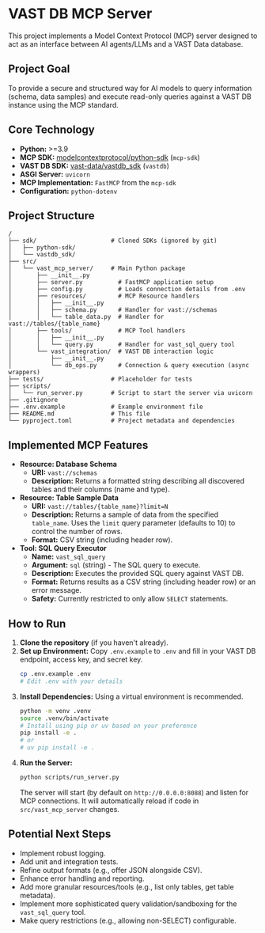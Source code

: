 # VAST DB MCP Server

This project implements a Model Context Protocol (MCP) server designed to act as an interface between AI agents/LLMs and a VAST Data database.

## Project Goal

To provide a secure and structured way for AI models to query information (schema, data samples) and execute read-only queries against a VAST DB instance using the MCP standard.

## Core Technology

*   **Python:** >=3.9
*   **MCP SDK:** [modelcontextprotocol/python-sdk](https://github.com/modelcontextprotocol/python-sdk) (`mcp-sdk`)
*   **VAST DB SDK:** [vast-data/vastdb_sdk](https://github.com/vast-data/vastdb_sdk) (`vastdb`)
*   **ASGI Server:** `uvicorn`
*   **MCP Implementation:** `FastMCP` from the `mcp-sdk`
*   **Configuration:** `python-dotenv`

## Project Structure

```
/
├── sdk/                     # Cloned SDKs (ignored by git)
│   ├── python-sdk/
│   └── vastdb_sdk/
├── src/
│   └── vast_mcp_server/     # Main Python package
│       ├── __init__.py
│       ├── server.py          # FastMCP application setup
│       ├── config.py          # Loads connection details from .env
│       ├── resources/         # MCP Resource handlers
│       │   ├── __init__.py
│       │   ├── schema.py      # Handler for vast://schemas
│       │   └── table_data.py  # Handler for vast://tables/{table_name}
│       ├── tools/             # MCP Tool handlers
│       │   ├── __init__.py
│       │   └── query.py       # Handler for vast_sql_query tool
│       └── vast_integration/  # VAST DB interaction logic
│           ├── __init__.py
│           └── db_ops.py      # Connection & query execution (async wrappers)
├── tests/                   # Placeholder for tests
├── scripts/
│   └── run_server.py        # Script to start the server via uvicorn
├── .gitignore
├── .env.example             # Example environment file
├── README.md                # This file
└── pyproject.toml           # Project metadata and dependencies
```

## Implemented MCP Features

*   **Resource: Database Schema**
    *   **URI:** `vast://schemas`
    *   **Description:** Returns a formatted string describing all discovered tables and their columns (name and type).
*   **Resource: Table Sample Data**
    *   **URI:** `vast://tables/{table_name}?limit=N`
    *   **Description:** Returns a sample of data from the specified `table_name`. Uses the `limit` query parameter (defaults to 10) to control the number of rows.
    *   **Format:** CSV string (including header row).
*   **Tool: SQL Query Executor**
    *   **Name:** `vast_sql_query`
    *   **Argument:** `sql` (string) - The SQL query to execute.
    *   **Description:** Executes the provided SQL query against VAST DB.
    *   **Format:** Returns results as a CSV string (including header row) or an error message.
    *   **Safety:** Currently restricted to only allow `SELECT` statements.

## How to Run

1.  **Clone the repository** (if you haven't already).
2.  **Set up Environment:** Copy `.env.example` to `.env` and fill in your VAST DB endpoint, access key, and secret key.
    ```bash
    cp .env.example .env
    # Edit .env with your details
    ```
3.  **Install Dependencies:** Using a virtual environment is recommended.
    ```bash
    python -m venv .venv
    source .venv/bin/activate
    # Install using pip or uv based on your preference
    pip install -e .
    # or
    # uv pip install -e .
    ```
4.  **Run the Server:**
    ```bash
    python scripts/run_server.py
    ```
    The server will start (by default on `http://0.0.0.0:8088`) and listen for MCP connections. It will automatically reload if code in `src/vast_mcp_server` changes.

## Potential Next Steps

*   Implement robust logging.
*   Add unit and integration tests.
*   Refine output formats (e.g., offer JSON alongside CSV).
*   Enhance error handling and reporting.
*   Add more granular resources/tools (e.g., list only tables, get table metadata).
*   Implement more sophisticated query validation/sandboxing for the `vast_sql_query` tool.
*   Make query restrictions (e.g., allowing non-SELECT) configurable.

